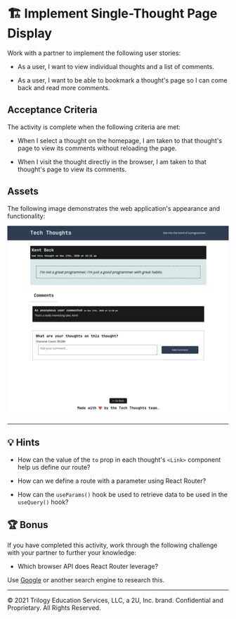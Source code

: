 # 🏗️ Implement Single-Thought Page Display

Work with a partner to implement the following user stories:

- As a user, I want to view individual thoughts and a list of comments.

- As a user, I want to be able to bookmark a thought's page so I can come back and read more comments.

## Acceptance Criteria

The activity is complete when the following criteria are met:

- When I select a thought on the homepage, I am taken to that thought's page to view its comments without reloading the page.

- When I visit the thought directly in the browser, I am taken to that thought's page to view its comments.

## Assets

The following image demonstrates the web application's appearance and functionality:

![The single thought's page displays the thought's information, its list of comments, and a form to add a new comment.](./Images/01-screenshot.png)

---

## 💡 Hints

- How can the value of the `to` prop in each thought's `<Link>` component help us define our route?

- How can we define a route with a parameter using React Router?

- How can the `useParams()` hook be used to retrieve data to be used in the `useQuery()` hook?

## 🏆 Bonus

If you have completed this activity, work through the following challenge with your partner to further your knowledge:

- Which browser API does React Router leverage?

Use [Google](https://www.google.com) or another search engine to research this.

---

© 2021 Trilogy Education Services, LLC, a 2U, Inc. brand. Confidential and Proprietary. All Rights Reserved.
